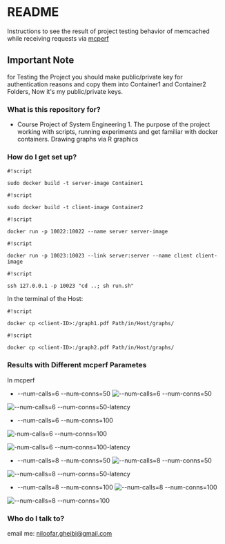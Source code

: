 # README #

Instructions to see the result of project testing behavior of memcached while receiving requests via [mcperf](https://github.com/twitter/twemperf)

## Important Note ##
for Testing the Project you should make public/private key for authentication reasons and copy them into Container1 and Container2 Folders, Now it's my public/private keys.

### What is this repository for? ###

* Course Project of System Engineering 1. 
The purpose of the project working with scripts, running experiments and get familiar with docker containers.
Drawing graphs via R graphics 


### How do I get set up? ###


```
#!script

sudo docker build -t server-image Container1
```

```
#!script

sudo docker build -t client-image Container2
```

```
#!script

docker run -p 10022:10022 --name server server-image
```
```
#!script

docker run -p 10023:10023 --link server:server --name client client-image
```

```
#!script

ssh 127.0.0.1 -p 10023 "cd ..; sh run.sh"
```

In the terminal of the Host:

```
#!script

docker cp <client-ID>:/graph1.pdf Path/in/Host/graphs/
```

```
#!script

docker cp <client-ID>:/graph2.pdf Path/in/Host/graphs/
```

### Results with Different mcperf Parametes ###

In mcperf 

* --num-calls=6 --num-conns=50
![--num-calls=6 --num-conns=50](https://github.com/NiloofarGheibi/memcached-behavior-/blob/master/screenshots/--num-calls%3D6%20--num-conns%3D50.png)


![--num-calls=6 --num-conns=50-latency](https://github.com/NiloofarGheibi/memcached-behavior-/blob/master/screenshots/--num-calls%3D6%20--num-conns%3D50-latency.png)

* --num-calls=6 --num-conns=100

![-num-calls=6 --num-conns=100](https://github.com/NiloofarGheibi/memcached-behavior-/blob/master/screenshots/--num-calls%3D6%20--num-conns%3D100.png)

![-num-calls=6 --num-conns=100-latency](https://github.com/NiloofarGheibi/memcached-behavior-/blob/master/screenshots/--num-calls%3D6%20--num-conns%3D100-latency.png)

* --num-calls=8 --num-conns=50
![--num-calls=8 --num-conns=50](https://github.com/NiloofarGheibi/memcached-behavior-/blob/master/screenshots/--num-calls%3D8%20--num-conns%3D50.png)

![--num-calls=8 --num-conns=50-latency](https://github.com/NiloofarGheibi/memcached-behavior-/blob/master/screenshots/--num-calls%3D8%20--num-conns%3D50-latency.png)

* --num-calls=8 --num-conns=100
![--num-calls=8 --num-conns=100](https://github.com/NiloofarGheibi/memcached-behavior-/blob/master/screenshots/--num-calls%3D8%20--num-conns%3D100%20.png)

![--num-calls=8 --num-conns=100](https://github.com/NiloofarGheibi/memcached-behavior-/blob/master/screenshots/--num-calls%3D8%20--num-conns%3D100-latency.png)

### Who do I talk to? ###

email me: niloofar.gheibi@gmail.com